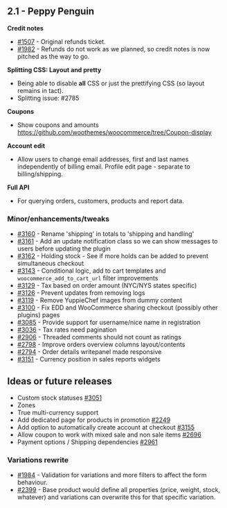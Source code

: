 ## 2.1 - Peppy Penguin

**Credit notes**

* [#1507](https://github.com/woothemes/woocommerce/issues/1507) - Original refunds ticket.
* [#1982](https://github.com/woothemes/woocommerce/issues/1982) - Refunds do not work as we planned, so credit notes is now pitched as the way to go.

**Splitting CSS: Layout and pretty**

* Being able to disable **all** CSS or just the prettifying CSS (so layout remains in tact).
* Splitting issue: #2785

**Coupons**

* Show coupons and amounts https://github.com/woothemes/woocommerce/tree/Coupon-display

**Account edit**

* Allow users to change email addresses, first and last names independently of billing email. Profile edit page - separate to billing/shipping.

**Full API**

* For querying orders, customers, products and report data.

### Minor/enhancements/tweaks

* [#3160](https://github.com/woothemes/woocommerce/issues/3160) - Rename 'shipping' in totals to 'shipping and handling'
* [#3161](https://github.com/woothemes/woocommerce/issues/3161) - Add an update notification class so we can show messages to users before updating the plugin
* [#3162](https://github.com/woothemes/woocommerce/issues/3162) - Holding stock - See if more holds can be added to prevent simultaneous checkout
* [#3143](https://github.com/woothemes/woocommerce/issues/3143) - Conditional logic, add to cart templates and `woocommerce_add_to_cart_url` filter improvements
* [#3129](https://github.com/woothemes/woocommerce/issues/3129) - Tax based on order amount (NYC/NYS states specific)
* [#3126](https://github.com/woothemes/woocommerce/issues/3126) - Prevent updates from removing logs
* [#3119](https://github.com/woothemes/woocommerce/issues/3119) - Remove YuppieChef images from dummy content
* [#3100](https://github.com/woothemes/woocommerce/issues/3100) - Fix EDD and WooCommerce sharing checkout (possibly other plugins) pages
* [#3085](https://github.com/woothemes/woocommerce/issues/3085) - Provide support for username/nice name in registration
* [#3036](https://github.com/woothemes/woocommerce/issues/3036) - Tax rates need pagination
* [#2906](https://github.com/woothemes/woocommerce/issues/2906) - Threaded comments should not count as ratings
* [#2798](https://github.com/woothemes/woocommerce/issues/2798) - Improve orders overview columns layout/contents
* [#2794](https://github.com/woothemes/woocommerce/issues/2794) - Order details writepanel made responsive
* [#3151](https://github.com/woothemes/woocommerce/issues/3151) - Currency position in sales reports widgets

## Ideas or future releases

- Custom stock statuses [#3051](https://github.com/woothemes/woocommerce/issues/3051)
- Zones
- True multi-currency support
- Add dedicated page for products in promotion [#2249](https://github.com/woothemes/woocommerce/issues/2249)
- Add option to automatically create account at checkout [#3155](https://github.com/woothemes/woocommerce/issues/3155)
- Allow coupon to work with mixed sale and non sale items [#2696](https://github.com/woothemes/woocommerce/issues/2696)
- Payment options / Shipping dependencies [#2961](https://github.com/woothemes/woocommerce/issues/2961)

### Variations rewrite

* [#1984](https://github.com/woothemes/woocommerce/issues/1984) - Validation for variations and more filters to affect the form behaviour.
* [#2399](https://github.com/woothemes/woocommerce/issues/2399) - Base product would define all properties (price, weight, stock, whatever) and variations can overwrite this for that specific variation.